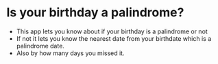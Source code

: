 
 # Is your birthday a palindrome?
 * This app lets you know about if your birthday is a palindrome or not
 * If not it lets you know the nearest date from your birthdate which is a palindrome date.
 * Also by how many days you missed it.
